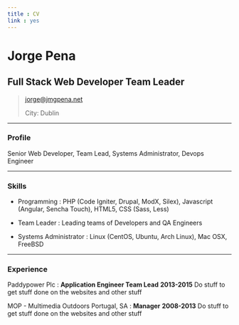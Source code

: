 ```yaml
---
title : CV
link : yes
---
```

# Jorge Pena
## Full Stack Web Developer Team Leader

> [jorge@jmgpena.net](jorge@jmgpena.net)
>
> City: Dublin

------

### Profile

Senior Web Developer, Team Lead, Systems Administrator, Devops Engineer

-------

### Skills

* Programming
  :   PHP (Code Igniter, Drupal, ModX, Silex), Javascript (Angular, Sencha Touch), HTML5, CSS (Sass, Less)

* Team Leader
  :   Leading teams of Developers and QA Engineers

* Systems Administrator
  :   Linux (CentOS, Ubuntu, Arch Linux), Mac OSX, FreeBSD

-------

### Experience

Paddypower Plc
:   **Application Engineer Team Lead**
    __2013-2015__
    Do stuff to get stuff done on the websites and other stuff

MOP - Multimedia Outdoors Portugal, SA
:   **Manager**
    __2008-2013__
    Do stuff to get stuff done on the websites and other stuff

